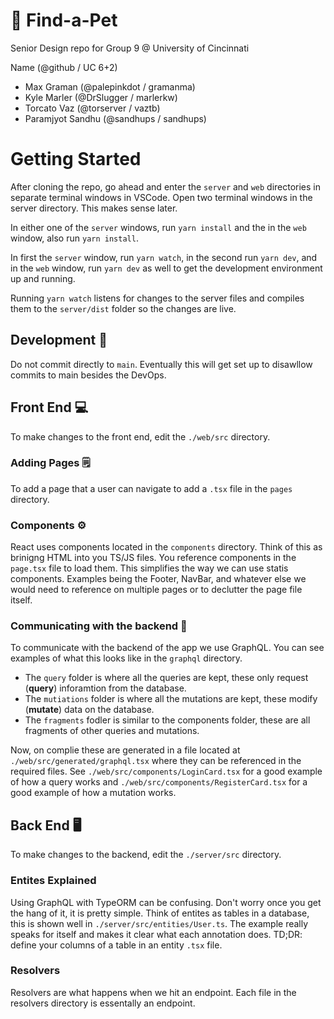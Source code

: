 # :paw_prints: Find-a-Pet

Senior Design repo for Group 9 @ University of Cincinnati

Name (@github / UC 6+2)

- Max Graman (@palepinkdot / gramanma)
- Kyle Marler (@DrSlugger / marlerkw)
- Torcato Vaz (@torserver / vaztb)
- Paramjyot Sandhu (@sandhups / sandhups)

# Getting Started

After cloning the repo, go ahead and enter the `server` and `web` directories in separate terminal windows in VSCode. Open two terminal windows in the server directory. This makes sense later.

In either one of the `server` windows, run `yarn install` and the in the `web` window, also run `yarn install`.

In first the `server` window, run `yarn watch`, in the second run `yarn dev`, and in the `web` window, run `yarn dev` as well to get the development environment up and running.

Running `yarn watch` listens for changes to the server files and compiles them to the `server/dist` folder so the changes are live.

## Development :toolbox:

Do not commit directly to `main`. Eventually this will get set up to disawllow commits to main besides the DevOps.

## Front End :computer:

To make changes to the front end, edit the `./web/src` directory.

### Adding Pages :spiral_notepad:

To add a page that a user can navigate to add a `.tsx` file in the `pages` directory.

### Components :gear:

React uses components located in the `components` directory. Think of this as brinigng HTML into you TS/JS files. You reference components in the `page.tsx` file to load them. This simplifies the way we can use statis components. Examples being the Footer, NavBar, and whatever else we would need to reference on multiple pages or to declutter the page file itself.

### Communicating with the backend :link:

To communicate with the backend of the app we use GraphQL. You can see examples of what this looks like in the `graphql` directory.

- The `query` folder is where all the queries are kept, these only request (**query**) inforamtion from the database.
- The `mutiations` folder is where all the mutations are kept, these modify (**mutate**) data on the database.
- The `fragments` fodler is similar to the components folder, these are all fragments of other queries and mutations.

Now, on complie these are generated in a file located at `./web/src/generated/graphql.tsx` where they can be referenced in the required files. See `./web/src/components/LoginCard.tsx` for a good example of how a query works and `./web/src/components/RegisterCard.tsx` for a good example of how a mutation works.

## Back End :desktop_computer:

To make changes to the backend, edit the `./server/src` directory.

### Entites Explained

Using GraphQL with TypeORM can be confusing. Don't worry once you get the hang of it, it is pretty simple. Think of entites as tables in a database, this is shown well in `./server/src/entities/User.ts`. The example really speaks for itself and makes it clear what each annotation does. TD;DR: define your columns of a table in an entity `.tsx` file.

### Resolvers

Resolvers are what happens when we hit an endpoint. Each file in the resolvers directory is essentally an endpoint.
